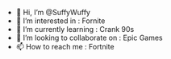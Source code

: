 - 👋 Hi, I’m @SuffyWuffy
- 👀 I’m interested in : Fornite
- 🌱 I’m currently learning : Crank 90s
- 💞️ I’m looking to collaborate on : Epic Games
- 📫 How to reach me : Fortnite

<!---
SuffyWuffy/SuffyWuffy is a ✨ special ✨ repository because its `README.md` (this file) appears on your GitHub profile.
You can click the Preview link to take a look at your changes.
--->
